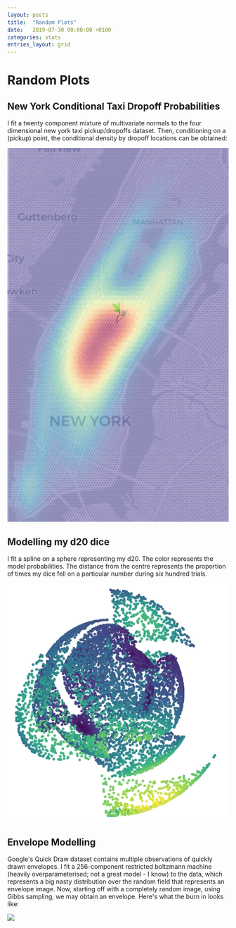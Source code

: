 ```yaml
---
layout: posts
title:  "Random Plots"
date:   2019-07-30 00:00:00 +0100
categories: stats
entries_layout: grid
---
```


# Random Plots

## New York Conditional Taxi Dropoff Probabilities

I fit a twenty component mixture of multivariate normals to the four dimensional new york taxi pickup/dropoffs dataset. Then, conditioning on a (pickup) point, the conditional density by dropoff locations can be obtained:

<img src="/images/gsmix.png">

## Modelling my d20 dice

I fit a spline on a sphere representing my d20. The color represents the model probabilities. The distance from the centre represents the proportion of times my dice fell on a particular number during six hundred trials.

<img src="/images/dtmdl.png">

## Envelope Modelling

Google's Quick Draw dataset contains multiple observations of quickly drawn envelopes. I fit a 256-component restricted boltzmann machine (heavily overparameterised; not a great model - I know) to the data, which represents a big nasty distribution over the random field that represents an envelope image. Now, starting off with a completely random image, using Gibbs sampling, we may obtain an envelope. Here's what the burn in looks like:

<img src="/images/skrgb.gif">
